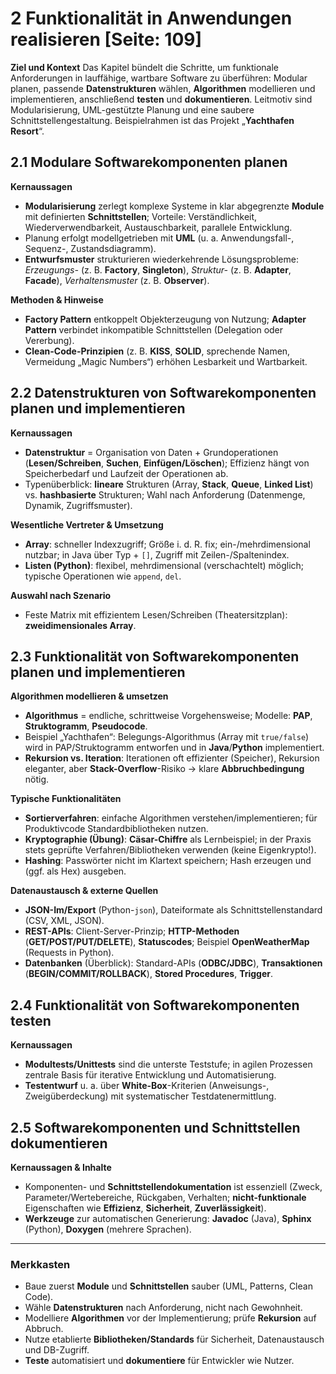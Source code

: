 # 2 Funktionalität in Anwendungen realisieren [Seite: 109]

**Ziel und Kontext**
Das Kapitel bündelt die Schritte, um funktionale Anforderungen in lauffähige, wartbare Software zu überführen: Modular planen, passende **Datenstrukturen** wählen, **Algorithmen** modellieren und implementieren, anschließend **testen** und **dokumentieren**. Leitmotiv sind Modularisierung, UML-gestützte Planung und eine saubere Schnittstellengestaltung. Beispielrahmen ist das Projekt „**Yachthafen Resort**“. 

## 2.1 Modulare Softwarekomponenten planen

**Kernaussagen**

* **Modularisierung** zerlegt komplexe Systeme in klar abgegrenzte **Module** mit definierten **Schnittstellen**; Vorteile: Verständlichkeit, Wiederverwendbarkeit, Austauschbarkeit, parallele Entwicklung. 
* Planung erfolgt modellgetrieben mit **UML** (u. a. Anwendungsfall-, Sequenz-, Zustandsdiagramm). 
* **Entwurfsmuster** strukturieren wiederkehrende Lösungsprobleme: *Erzeugungs-* (z. B. **Factory**, **Singleton**), *Struktur-* (z. B. **Adapter**, **Facade**), *Verhaltensmuster* (z. B. **Observer**). 

**Methoden & Hinweise**

* **Factory Pattern** entkoppelt Objekt­erzeugung von Nutzung; **Adapter Pattern** verbindet inkompatible Schnittstellen (Delegation oder Vererbung).
* **Clean-Code-Prinzipien** (z. B. **KISS**, **SOLID**, sprechende Namen, Vermeidung „Magic Numbers“) erhöhen Lesbarkeit und Wartbarkeit. 

## 2.2 Datenstrukturen von Softwarekomponenten planen und implementieren

**Kernaussagen**

* **Datenstruktur** = Organisation von Daten + Grundoperationen (**Lesen/Schreiben**, **Suchen**, **Einfügen/Löschen**); Effizienz hängt von Speicherbedarf und Laufzeit der Operationen ab. 
* Typenüberblick: **lineare** Strukturen (Array, **Stack**, **Queue**, **Linked List**) vs. **hashbasierte** Strukturen; Wahl nach Anforderung (Datenmenge, Dynamik, Zugriffsmuster). 

**Wesentliche Vertreter & Umsetzung**

* **Array**: schneller Indexzugriff; Größe i. d. R. fix; ein-/mehrdimensional nutzbar; in Java über Typ + `[]`, Zugriff mit Zeilen-/Spaltenindex.
* **Listen (Python)**: flexibel, mehrdimensional (verschachtelt) möglich; typische Operationen wie `append`, `del`. 

**Auswahl nach Szenario**

* Feste Matrix mit effizientem Lesen/Schreiben (Theatersitzplan): **zweidimensionales Array**. 

## 2.3 Funktionalität von Softwarekomponenten planen und implementieren

**Algorithmen modellieren & umsetzen**

* **Algorithmus** = endliche, schrittweise Vorgehensweise; Modelle: **PAP**, **Struktogramm**, **Pseudocode**. 
* Beispiel „Yachthafen“: Belegungs-Algorithmus (Array mit `true/false`) wird in PAP/Struktogramm entworfen und in **Java**/**Python** implementiert.
* **Rekursion vs. Iteration**: Iterationen oft effizienter (Speicher), Rekursion eleganter, aber **Stack-Overflow**-Risiko → klare **Abbruchbedingung** nötig. 

**Typische Funktionalitäten**

* **Sortierverfahren**: einfache Algorithmen verstehen/implementieren; für Produktivcode Standardbibliotheken nutzen. 
* **Kryptographie (Übung)**: **Cäsar-Chiffre** als Lernbeispiel; in der Praxis stets geprüfte Verfahren/Bibliotheken verwenden (keine Eigenkrypto!).
* **Hashing**: Passwörter nicht im Klartext speichern; Hash erzeugen und (ggf. als Hex) ausgeben. 

**Daten­austausch & externe Quellen**

* **JSON-Im/Export** (Python-`json`), Dateiformate als Schnittstellenstandard (CSV, XML, JSON). 
* **REST-APIs**: Client-Server-Prinzip; **HTTP-Methoden** (**GET/POST/PUT/DELETE**), **Statuscodes**; Beispiel **OpenWeatherMap** (Requests in Python).
* **Datenbanken** (Überblick): Standard-APIs (**ODBC/JDBC**), **Transaktionen** (**BEGIN/COMMIT/ROLLBACK**), **Stored Procedures**, **Trigger**.

## 2.4 Funktionalität von Softwarekomponenten testen

**Kernaussagen**

* **Modultests/Unittests** sind die unterste Teststufe; in agilen Prozessen zentrale Basis für iterative Entwicklung und Automatisierung. 
* **Testentwurf** u. a. über **White-Box**-Kriterien (Anweisungs-, Zweigüberdeckung) mit systematischer Testdatenermittlung. 

## 2.5 Softwarekomponenten und Schnittstellen dokumentieren

**Kernaussagen & Inhalte**

* Komponenten- und **Schnittstellendokumentation** ist essenziell (Zweck, Parameter/Wertebereiche, Rückgaben, Verhalten; **nicht-funktionale** Eigenschaften wie **Effizienz**, **Sicherheit**, **Zuverlässigkeit**).
* **Werkzeuge** zur automatischen Generierung: **Javadoc** (Java), **Sphinx** (Python), **Doxygen** (mehrere Sprachen).

---

### Merkkasten

* Baue zuerst **Module** und **Schnittstellen** sauber (UML, Patterns, Clean Code).
* Wähle **Datenstrukturen** nach Anforderung, nicht nach Gewohnheit. 
* Modelliere **Algorithmen** vor der Implementierung; prüfe **Rekursion** auf Abbruch.
* Nutze etablierte **Bibliotheken/Standards** für Sicherheit, Daten­austausch und DB-Zugriff.
* **Teste** automatisiert und **dokumentiere** für Entwickler wie Nutzer.
